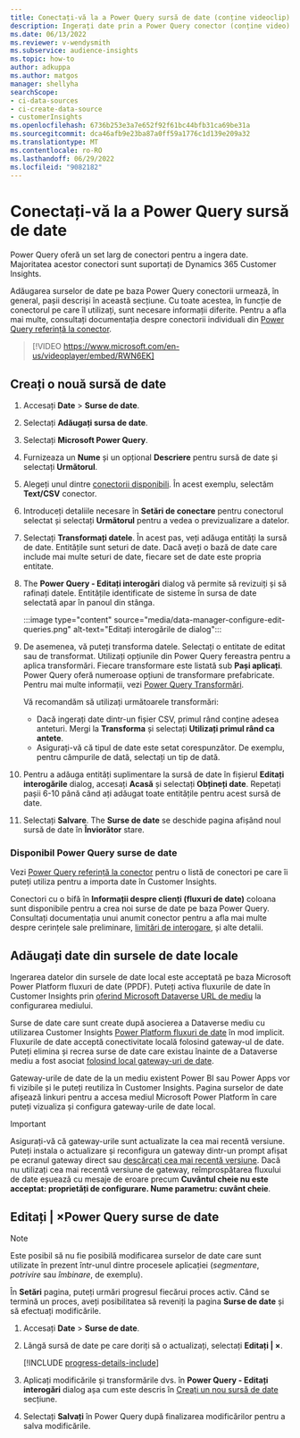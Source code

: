```yaml
---
title: Conectați-vă la a Power Query sursă de date (conține videoclip)
description: Ingerați date prin a Power Query conector (conține video).
ms.date: 06/13/2022
ms.reviewer: v-wendysmith
ms.subservice: audience-insights
ms.topic: how-to
author: adkuppa
ms.author: matgos
manager: shellyha
searchScope:
- ci-data-sources
- ci-create-data-source
- customerInsights
ms.openlocfilehash: 6736b253e3a7e652f92f61bc44bfb31ca69be31a
ms.sourcegitcommit: dca46afb9e23ba87a0ff59a1776c1d139e209a32
ms.translationtype: MT
ms.contentlocale: ro-RO
ms.lasthandoff: 06/29/2022
ms.locfileid: "9082182"
---
```

# <a name="connect-to-a-power-query-data-source"></a>Conectați-vă la a Power Query sursă de date

Power Query oferă un set larg de conectori pentru a ingera date. Majoritatea acestor conectori sunt suportați de Dynamics 365 Customer Insights.

Adăugarea surselor de date pe baza Power Query conectorii urmează, în general, pașii descriși în această secțiune. Cu toate acestea, în funcție de conectorul pe care îl utilizați, sunt necesare informații diferite. Pentru a afla mai multe, consultați documentația despre conectorii individuali din [Power Query referință la conector](/power-query/connectors/).

> [!VIDEO https://www.microsoft.com/en-us/videoplayer/embed/RWN6EK]

## <a name="create-a-new-data-source"></a>Creați o nouă sursă de date

1. Accesați **Date** > **Surse de date**.

1. Selectați **Adăugați sursa de date**.

1. Selectați **Microsoft Power Query**.

1. Furnizeaza un **Nume** și un opțional **Descriere** pentru sursă de date și selectați **Următorul**.

1. Alegeți unul dintre [conectorii disponibili](#available-power-query-data-sources). În acest exemplu, selectăm **Text/CSV** conector.

1. Introduceți detaliile necesare în **Setări de conectare** pentru conectorul selectat și selectați **Următorul** pentru a vedea o previzualizare a datelor.

1. Selectați **Transformați datele**. În acest pas, veți adăuga entități la sursă de date. Entitățile sunt seturi de date. Dacă aveți o bază de date care include mai multe seturi de date, fiecare set de date este propria entitate.

1. The **Power Query - Editați interogări** dialog vă permite să revizuiți și să rafinați datele. Entitățile identificate de sisteme în sursa de date selectată apar în panoul din stânga.

   :::image type="content" source="media/data-manager-configure-edit-queries.png" alt-text="Editați interogările de dialog":::

1. De asemenea, vă puteți transforma datele. Selectați o entitate de editat sau de transformat. Utilizați opțiunile din Power Query fereastra pentru a aplica transformări. Fiecare transformare este listată sub **Pași aplicați**. Power Query oferă numeroase opțiuni de transformare prefabricate. Pentru mai multe informații, vezi [Power Query Transformări](/power-query/power-query-what-is-power-query#transformations).

   Vă recomandăm să utilizați următoarele transformări:

   - Dacă ingerați date dintr-un fișier CSV, primul rând conține adesea anteturi. Mergi la **Transforma** și selectați **Utilizați primul rând ca antete**.
   - Asigurați-vă că tipul de date este setat corespunzător. De exemplu, pentru câmpurile de dată, selectați un tip de dată.

1. Pentru a adăuga entități suplimentare la sursă de date în fișierul **Editați interogările** dialog, accesați **Acasă** și selectați **Obțineți date**. Repetați pașii 6-10 până când ați adăugat toate entitățile pentru acest sursă de date.

1. Selectați **Salvare**. The **Surse de date** se deschide pagina afișând noul sursă de date în **Înviorător** stare.

### <a name="available-power-query-data-sources"></a>Disponibil Power Query surse de date

Vezi [Power Query referință la conector](/power-query/connectors/) pentru o listă de conectori pe care îi puteți utiliza pentru a importa date în Customer Insights.

Conectori cu o bifă în **Informații despre clienți (fluxuri de date)** coloana sunt disponibile pentru a crea noi surse de date pe baza Power Query. Consultați documentația unui anumit conector pentru a afla mai multe despre cerințele sale preliminare, [limitări de interogare](/power-query/power-query-online-limits), și alte detalii.

## <a name="add-data-from-on-premises-data-sources"></a>Adăugați date din sursele de date locale

Ingerarea datelor din sursele de date local este acceptată pe baza Microsoft Power Platform fluxuri de date (PPDF). Puteți activa fluxurile de date în Customer Insights prin [oferind Microsoft Dataverse URL de mediu](create-environment.md) la configurarea mediului.

Surse de date care sunt create după asocierea a Dataverse mediu cu utilizarea Customer Insights [Power Platform fluxuri de date](/power-query/dataflows/overview-dataflows-across-power-platform-dynamics-365) în mod implicit. Fluxurile de date acceptă conectivitate locală folosind gateway-ul de date. Puteți elimina și recrea surse de date care existau înainte de a Dataverse mediu a fost asociat [folosind local gateway-uri de date](/data-integration/gateway/service-gateway-app).

Gateway-urile de date de la un mediu existent Power BI sau Power Apps vor fi vizibile și le puteți reutiliza în Customer Insights. Pagina surselor de date afișează linkuri pentru a accesa mediul Microsoft Power Platform în care puteți vizualiza și configura gateway-urile de date local.

> [!IMPORTANT]
> Asigurați-vă că gateway-urile sunt actualizate la cea mai recentă versiune. Puteți instala o actualizare și reconfigura un gateway dintr-un prompt afișat pe ecranul gateway direct sau [descărcați cea mai recentă versiune](https://powerapps.microsoft.com/downloads/). Dacă nu utilizați cea mai recentă versiune de gateway, reîmprospătarea fluxului de date eșuează cu mesaje de eroare precum **Cuvântul cheie nu este acceptat: proprietăți de configurare. Nume parametru: cuvânt cheie**.

## <a name="edit-power-query-data-sources"></a>Editați | ×Power Query surse de date

> [!NOTE]
> Este posibil să nu fie posibilă modificarea surselor de date care sunt utilizate în prezent într-unul dintre procesele aplicației (*segmentare*, *potrivire* sau *îmbinare*, de exemplu).
>
> În **Setări** pagina, puteți urmări progresul fiecărui proces activ. Când se termină un proces, aveți posibilitatea să reveniți la pagina **Surse de date** și să efectuați modificările.

1. Accesați **Date** > **Surse de date**.

1. Lângă sursă de date pe care doriți să o actualizați, selectați **Editați | ×**.

   [!INCLUDE [progress-details-include](includes/progress-details-pane.md)]

1. Aplicați modificările și transformările dvs. în **Power Query - Editați interogări** dialog așa cum este descris în [Creați un nou sursă de date](#create-a-new-data-source) secțiune.

1. Selectați **Salvați** în Power Query după finalizarea modificărilor pentru a salva modificările.

